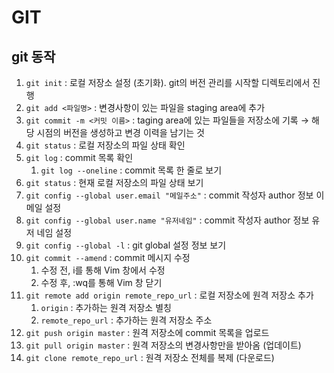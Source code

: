 # GIT
## git 동작
1. `git init` : 로컬 저장소 설정 (초기화). git의 버전 관리를 시작할 디렉토리에서 진행
2. `git add <파일명>` : 변경사항이 있는 파일을 staging area에 추가
3. `git commit -m <커밋 이름>` : taging area에 있는 파일들을 저장소에 기록 → 해당 시점의 버전을 생성하고 변경 이력을 남기는 것
4. `git status` : 로컬 저장소의 파일 상태 확인
5. `git log` : commit 목록 확인
   1. `git log --oneline` : commit 목록 한 줄로 보기
6. `git status` : 현재 로컬 저장소의 파일 상태 보기
7. `git config --global user.email "메일주소"` : commit 작성자 author 정보 이메일 설정
8. `git config --global user.name "유저네임"` : commit 작성자 author 정보 유저 네임 설정
9. `git config --global -l` : git global 설정 정보 보기
10. `git commit --amend` : commit 메시지 수정
    1.  수정 전, i를 통해 Vim 창에서 수정
    2.  수정 후, :wq를 통해 Vim 창 닫기
11. `git remote add origin remote_repo_url` : 로컬 저장소에 원격 저장소 추가
    1.  `origin` : 추가하는 원격 저장소 별칭
    2.  `remote_repo_url` : 추가하는 원격 저장소 주소
12. `git push origin master` : 원격 저장소에 commit 목록을 업로드
13. `git pull origin master` : 원격 저장소의 변경사항만을 받아옴 (업데이트)
14. `git clone remote_repo_url` : 원격 저장소 전체를 복제 (다운로드)